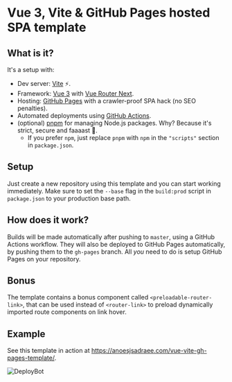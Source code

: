 # Vue 3, Vite & GitHub Pages hosted SPA template
## What is it?
It's a setup with:
- Dev server: [Vite](https://github.com/vitejs/vite) ⚡️.
- Framework: [Vue 3](https://github.com/vuejs/vue-next) with [Vue Router Next](https://github.com/vuejs/vue-router-next).
- Hosting: [GitHub Pages](https://pages.github.com/) with a crawler-proof SPA hack (no SEO penalties).
- Automated deployments using [GitHub Actions](https://github.com/features/actions).
- (optional) [pnpm](https://github.com/pnpm/pnpm) for managing Node.js packages. Why? Because it's strict, secure and faaaast 🚀.
  - If you prefer `npm`, just replace `pnpm` with `npm` in the `"scripts"` section in `package.json`.

## Setup
Just create a new repository using this template and you can start working immediately. Make sure to set the `--base` flag in the `build:prod` script in `package.json` to your production base path.

## How does it work?
Builds will be made automatically after pushing to `master`, using a GitHub Actions workflow. They will also be deployed to GitHub Pages automatically, by pushing them to the `gh-pages` branch. All _you_ need to do is setup GitHub Pages on your repository.

## Bonus
The template contains a bonus component called `<preloadable-router-link>`, that can be used instead of `<router-link>` to preload dynamically imported route components on link hover.

## Example
See this template in action at https://anoesjsadraee.com/vue-vite-gh-pages-template/.

![DeployBot](https://github.com/anoesj/vite-test/workflows/DeployBot/badge.svg)
